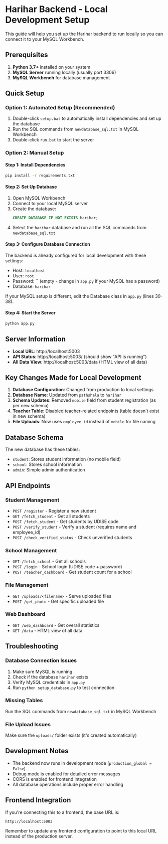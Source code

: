 # Harihar Backend - Local Development Setup

This guide will help you set up the Harihar backend to run locally so you can connect it to your MySQL Workbench.

## Prerequisites

1. **Python 3.7+** installed on your system
2. **MySQL Server** running locally (usually port 3306)
3. **MySQL Workbench** for database management

## Quick Setup

### Option 1: Automated Setup (Recommended)
1. Double-click `setup.bat` to automatically install dependencies and set up the database
2. Run the SQL commands from `newdatabase_sql.txt` in MySQL Workbench
3. Double-click `run.bat` to start the server

### Option 2: Manual Setup

#### Step 1: Install Dependencies
```bash
pip install -r requirements.txt
```

#### Step 2: Set Up Database
1. Open MySQL Workbench
2. Connect to your local MySQL server
3. Create the database:
   ```sql
   CREATE DATABASE IF NOT EXISTS harihar;
   ```
4. Select the `harihar` database and run all the SQL commands from `newdatabase_sql.txt`

#### Step 3: Configure Database Connection
The backend is already configured for local development with these settings:
- Host: `localhost`
- User: `root`
- Password: `` (empty - change in `app.py` if your MySQL has a password)
- Database: `harihar`

If your MySQL setup is different, edit the Database class in `app.py` (lines 30-38).

#### Step 4: Start the Server
```bash
python app.py
```

## Server Information

- **Local URL**: http://localhost:5003
- **API Status**: http://localhost:5003/ (should show "API is running")
- **All Data View**: http://localhost:5003/data (HTML view of all data)

## Key Changes Made for Local Development

1. **Database Configuration**: Changed from production to local settings
2. **Database Name**: Updated from `pathshala` to `harihar`
3. **Schema Updates**: Removed `mobile` field from student registration (as per new schema)
4. **Teacher Table**: Disabled teacher-related endpoints (table doesn't exist in new schema)
5. **File Uploads**: Now uses `employee_id` instead of `mobile` for file naming

## Database Schema

The new database has these tables:
- `student`: Stores student information (no mobile field)
- `school`: Stores school information
- `admin`: Simple admin authentication

## API Endpoints

### Student Management
- `POST /register` - Register a new student
- `GET /fetch_student` - Get all students
- `POST /fetch_student` - Get students by UDISE code
- `POST /verify_student` - Verify a student (requires name and employee_id)
- `POST /check_verified_status` - Check unverified students

### School Management
- `GET /fetch_school` - Get all schools
- `POST /login` - School login (UDISE code + password)
- `POST /teacher_dashboard` - Get student count for a school

### File Management
- `GET /uploads/<filename>` - Serve uploaded files
- `POST /get_photo` - Get specific uploaded file

### Web Dashboard
- `GET /web_dashboard` - Get overall statistics
- `GET /data` - HTML view of all data

## Troubleshooting

### Database Connection Issues
1. Make sure MySQL is running
2. Check if the database `harihar` exists
3. Verify MySQL credentials in `app.py`
4. Run `python setup_database.py` to test connection

### Missing Tables
Run the SQL commands from `newdatabase_sql.txt` in MySQL Workbench

### File Upload Issues
Make sure the `uploads/` folder exists (it's created automatically)

## Development Notes

- The backend now runs in development mode (`production_global = False`)
- Debug mode is enabled for detailed error messages
- CORS is enabled for frontend integration
- All database operations include proper error handling

## Frontend Integration

If you're connecting this to a frontend, the base URL is:
```
http://localhost:5003
```

Remember to update any frontend configuration to point to this local URL instead of the production server.
